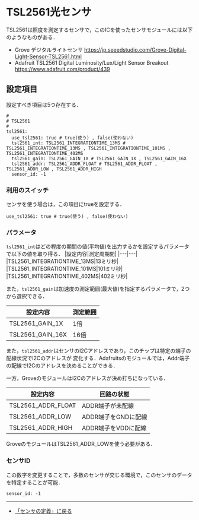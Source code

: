 # TSL2561光センサ

TSL2561は照度を測定するセンサで，このICを使ったセンサモジュールには以下のようなものがある．

- Grove デジタルライトセンサ https://jp.seeedstudio.com/Grove-Digital-Light-Sensor-TSL2561.html
- Adafruit TSL2561 Digital Luminosity/Lux/Light Sensor Breakout https://www.adafruit.com/product/439


## 設定項目
設定すべき項目は5つ存在する．

```
#
# TSL2561
#
tsl2561:
  use_tsl2561: true # true(使う) , false(使わない)
  tsl2561_int: TSL2561_INTEGRATIONTIME_13MS # TSL2561_INTEGRATIONTIME_13MS , TSL2561_INTEGRATIONTIME_101MS , TSL2561_INTEGRATIONTIME_402MS
  tsl2561_gain: TSL2561_GAIN_1X # TSL2561_GAIN_1X , TSL2561_GAIN_16X
  tsl2561_addr: TSL2561_ADDR_FLOAT # TSL2561_ADDR_FLOAT , TSL2561_ADDR_LOW , TSL2561_ADDR_HIGH
  sensor_id: -1

```

### 利用のスイッチ
センサを使う場合は，この項目にtrueを設定する．
```
use_tsl2561: true # true(使う) , false(使わない)
```

### パラメータ

```tsl2561_int```はどの程度の期間の値(平均値)を出力するかを設定するパラメータで以下の値を取り得る．
|設定内容|測定周期間|
|---|---|
|TSL2561_INTEGRATIONTIME_13MS|13ミリ秒|
|TSL2561_INTEGRATIONTIME_101MS|101ミリ秒|
|TSL2561_INTEGRATIONTIME_402MS|402ミリ秒|


また，```tsl2561_gain```は加速度の測定範囲(最大値)を指定するパラメータで，2つから選択できる．

|設定内容|測定範囲|
|---|---|
|TSL2561_GAIN_1X|1倍|
|TSL2561_GAIN_16X|16倍|

また，```tsl2561_addr```はセンサのI2Cアドレスであり，このチップは特定の端子の配線状況でI2Cのアドレスが
変化する．Adafruitsのモジュールでは，Addr端子の配線でI2Cのアドレスを決めることができる．

一方，GroveのモジュールはI2Cのアドレスが決め打ちになっている．

|設定内容|回路の状態|
|---|---|
|TSL2561_ADDR_FLOAT|ADDR端子が未配線|
|TSL2561_ADDR_LOW|ADDR端子をGNDに配線|
|TSL2561_ADDR_HIGH|ADDR端子をVDDに配線|

GroveのモジュールはTSL2561_ADDR_LOWを使う必要がある．

### センサID
この数字を変更することで，多数のセンサが交じる環境で，このセンサのデータを特定することが可能．
```
sensor_id: -1
```

***

- [「センサの定義」に戻る](../SensorDefinition.md)
